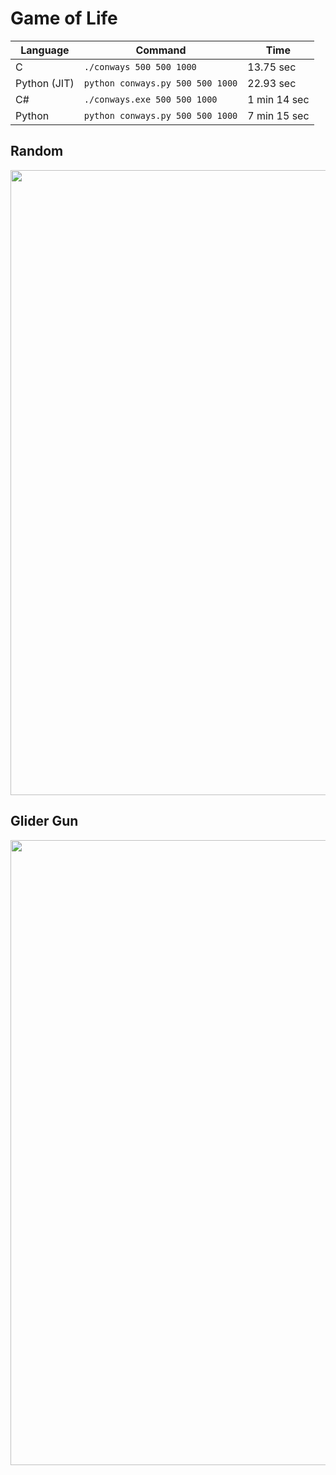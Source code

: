 # Game of Life

| Language    | Command                             | Time         |
| ----------- |------------------------------------ | ------------ |
| C           | `./conways 500 500 1000`            | 13.75 sec    |
| Python (JIT)| `python conways.py 500 500 1000`    | 22.93 sec    |
| C#          | `./conways.exe 500 500 1000`        | 1 min 14 sec |
| Python      | `python conways.py 500 500 1000`    | 7 min 15 sec |

## Random

<p align="center">
  <img width="1000" src="images/random.gif">
</p>

## Glider Gun

<p align="center">
  <img width="1000" src="images/glider_gun.gif">
</p>
